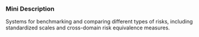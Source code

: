 ### Mini Description

Systems for benchmarking and comparing different types of risks, including standardized scales and cross-domain risk equivalence measures.
